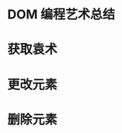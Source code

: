 <!--
 * @Author: your name
 * @Date: 2020-08-29 18:41:57
 * @LastEditTime: 2020-08-31 20:09:51
 * @LastEditors: Please set LastEditors
 * @Description: In User Settings Edit
 * @FilePath: \JDR_Blog\docs\Front_End\ECMAscript\DOM.md
-->
# DOM 编程艺术总结
# 获取袁术
# 更改元素
# 删除元素